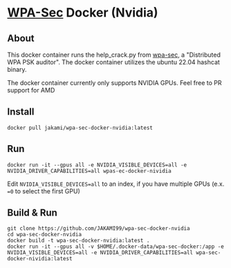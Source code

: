 # [WPA-Sec](https://wpa-sec.stanev.org/) Docker (Nvidia)
## About
This docker container runs the help_crack.py from [wpa-sec](https://wpa-sec.stanev.org/), a "Distributed WPA PSK auditor". The docker container utilizes the ubuntu 22.04 hashcat binary.

The docker container currently only supports NVIDIA GPUs. Feel free to PR support for AMD 
## Install
```
docker pull jakami/wpa-sec-docker-nvidia:latest
```
## Run 
```
docker run -it --gpus all -e NVIDIA_VISIBLE_DEVICES=all -e NVIDIA_DRIVER_CAPABILITIES=all wpas-ec-docker-nividia
```
Edit `NVIDIA_VISIBLE_DEVICES=all` to an index, if you have multiple GPUs (e.x. `=0` to select the first GPU)

## Build & Run
```
git clone https://github.com/JAKAMI99/wpa-sec-docker-nvidia
cd wpa-sec-docker-nvidia
docker build -t wpa-sec-docker-nvidia:latest .
docker run -it --gpus all -v $HOME/.docker-data/wpa-sec-docker:/app -e NVIDIA_VISIBLE_DEVICES=all -e NVIDIA_DRIVER_CAPABILITIES=all wpa-sec-docker-nividia:latest
```